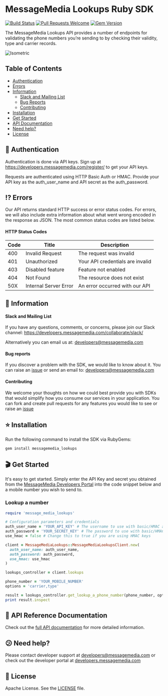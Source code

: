 # MessageMedia Lookups Ruby SDK
[![Build Status](https://travis-ci.org/messagemedia/lookups-ruby-sdk.svg?branch=master)](https://travis-ci.org/messagemedia/lookups-ruby-sdk)
[![Pull Requests Welcome](https://img.shields.io/badge/PRs-welcome-brightgreen.svg?style=flat)](http://makeapullrequest.com)
[![Gem Version](https://badge.fury.io/rb/messagemedia_lookups_sdk.svg)](https://badge.fury.io/rb/messagemedia_lookups_sdk)

The MessageMedia Lookups API provides a number of endpoints for validating the phone numbers you’re sending to by checking their validity, type and carrier records.

![Isometric](https://developers.messagemedia.com/wp-content/uploads/2017/11/lookups-api.png)

## Table of Contents
* [Authentication](#closed_lock_with_key-authentication)
* [Errors](#interrobang-errors)
* [Information](#newspaper-information)
  * [Slack and Mailing List](#slack-and-mailing-list)
  * [Bug Reports](#bug-reports)
  * [Contributing](#contributing)
* [Installation](#star-installation)
* [Get Started](#clapper-get-started)
* [API Documentation](#closed_book-api-documentation)
* [Need help?](#confused-need-help)
* [License](#page_with_curl-license)

## :closed_lock_with_key: Authentication

Authentication is done via API keys. Sign up at https://developers.messagemedia.com/register/ to get your API keys.

Requests are authenticated using HTTP Basic Auth or HMAC. Provide your API key as the auth_user_name and API secret as the auth_password.

## :interrobang: Errors

Our API returns standard HTTP success or error status codes. For errors, we will also include extra information about what went wrong encoded in the response as JSON. The most common status codes are listed below.

#### HTTP Status Codes

| Code      | Title       | Description |
|-----------|-------------|-------------|
| 400 | Invalid Request | The request was invalid |
| 401 | Unauthorized | Your API credentials are invalid |
| 403 | Disabled feature | Feature not enabled |
| 404 | Not Found |	The resource does not exist |
| 50X | Internal Server Error | An error occurred with our API |

## :newspaper: Information

#### Slack and Mailing List

If you have any questions, comments, or concerns, please join our Slack channel:
https://developers.messagemedia.com/collaborate/slack/

Alternatively you can email us at:
developers@messagemedia.com

#### Bug reports

If you discover a problem with the SDK, we would like to know about it. You can raise an [issue](https://github.com/messagemedia/signingkeys-nodejs-sdk/issues) or send an email to: developers@messagemedia.com

#### Contributing

We welcome your thoughts on how we could best provide you with SDKs that would simplify how you consume our services in your application. You can fork and create pull requests for any features you would like to see or raise an [issue](https://github.com/messagemedia/signingkeys-nodejs-sdk/issues)


## :star: Installation
Run the following command to install the SDK via RubyGems: 
```
gem install messagemedia_lookups
```

## :clapper: Get Started
It's easy to get started. Simply enter the API Key and secret you obtained from the [MessageMedia Developers Portal](https://developers.messagemedia.com) into the code snippet below and a mobile number you wish to send to.

### Lookup a number
```ruby
require 'message_media_lookups'

# Configuration parameters and credentials
auth_user_name = 'YOUR_API_KEY' # The username to use with basic/HMAC authentication
auth_password = 'YOUR_SECRET_KEY' # The password to use with basic/HMAC authentication
use_hmac = false # Change this to true if you are using HMAC keys

client = MessageMediaLookups::MessageMediaLookupsClient.new(
  auth_user_name: auth_user_name,
  auth_password: auth_password,
  use_hmac: use_hmac
)

lookups_controller = client.lookups

phone_number = 'YOUR_MOBILE_NUMBER'
options = 'carrier,type'

result = lookups_controller.get_lookup_a_phone_number(phone_number, options)
print result.inspect
```

## :closed_book: API Reference Documentation
Check out the [full API documentation](https://developers.messagemedia.com/code/lookups-api-documentation/) for more detailed information.

## :confused: Need help?
Please contact developer support at developers@messagemedia.com or check out the developer portal at [developers.messagemedia.com](https://developers.messagemedia.com/)

## :page_with_curl: License
Apache License. See the [LICENSE](LICENSE) file.
